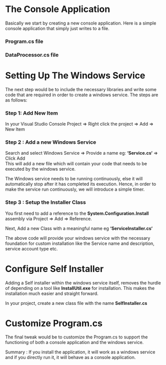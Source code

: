 # The Console Application<br>
Basically we start by creating a new console application. Here is a simple console application that simply just writes to a file.<br>

### Program.cs file<br>
### DataProcessor.cs file<br>
# Setting Up The Windows Service<br>
The next step would be to include the necessary libraries and write some code that are required in order to create a windows service. The steps are as follows:<br>

### Step 1: Add New Item<br>
In your Visual Studio Console Project ⇒ Right click the project ⇒ Add ⇒ New Item<br>

### Step 2 : Add a new Windows Service<br>
Search and select Windows Service ⇒ Provide a name eg: <b>‘Service.cs‘</b> ⇒ Click Add<br>
This will add a new file which will contain your code that needs to be executed by the windows service.<br>

The Windows service needs to be running continuously, else it will automatically stop after it has completed its execution. Hence, in order to make the service run continuously, we will introduce a simple timer.<br>

### Step 3 : Setup the Installer Class<br>
You first need to add a reference to the <b>System.Configuration.Install</b> assembly via Project ⇒ Add ⇒ Reference.<br>

Next, Add a new Class with a meaningful name eg <b>‘ServiceInstaller.cs‘</b> <br>

The above code will provide your windows service with the necessary foundation for custom installation like the Service name and description, service account type etc.<br>

# Configure Self Installer<br>
Adding a Self installer within the windows service itself, removes the hurdle of depending on a tool like <b>InstallUtil.exe</b> for installation. This makes the installation much easier and straight forward.<br>

In your project, create a new class file with the name <b>SelfInstaller.cs</b> <br>

# Customize Program.cs <br>
The final tweak would be to customize the Program.cs to support the functioning of both a console application and the windows service.<br>

Summary : If you install the application, it will work as a windows service and if you directly run it, it will behave as a console application.<br>
